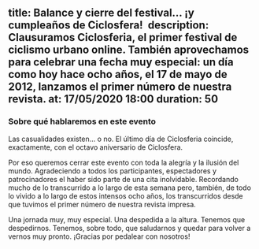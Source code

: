 title: Balance y cierre del festival... ¡y cumpleaños de Ciclosfera! 
description: Clausuramos Ciclosferia, el primer festival de ciclismo urbano online. También aprovechamos para celebrar una fecha muy especial: un día como hoy hace ocho años, el 17 de mayo de 2012, lanzamos el primer número de nuestra revista. 
at: 17/05/2020 18:00
duration: 50
----
### Sobre qué hablaremos en este evento

Las casualidades existen… o no. El último día de Ciclosferia coincide, exactamente, con el octavo aniversario de Ciclosfera.

Por eso queremos cerrar este evento con toda la alegría y la ilusión del mundo. Agradeciendo a todos los participantes, espectadores y patrocinadores el haber sido parte de una cita inolvidable. Recordando mucho de lo transcurrido a lo largo de esta semana pero, también, de todo lo vivido a lo largo de estos intensos ocho años, los transcurridos desde que tuvimos el primer número de nuestra revista impresa. 

Una jornada muy, muy especial. Una despedida a la altura. Tenemos que despedirnos. Tenemos, sobre todo, que saludarnos y quedar para volver a vernos muy pronto. ¡Gracias por pedalear con nosotros!
